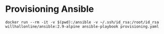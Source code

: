 # Provisioning Ansible

`docker run --rm -it -v $(pwd):/ansible -v ~/.ssh/id_rsa:/root/id_rsa willhallonline/ansible:2.9-alpine ansible-playbook provisioning.yaml`